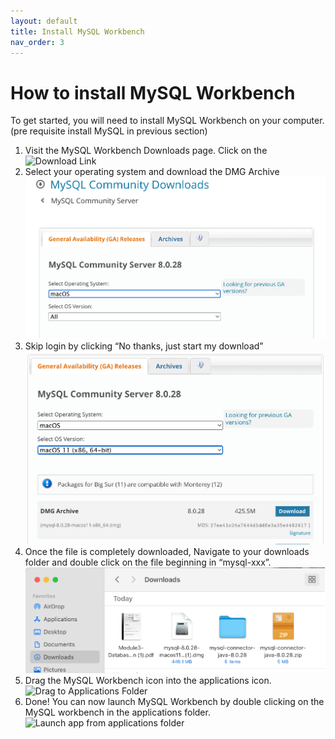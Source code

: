 ```yaml
---
layout: default
title: Install MySQL Workbench
nav_order: 3
---
```



# How to install MySQL Workbench
To get started, you will need to install MySQL Workbench on your computer. (pre requisite install MySQL in previous section)



1. Visit the MySQL Workbench Downloads page. Click on the 
   ![Download Link](https://dev.mysql.com/downloads/workbench/)
2. Select your operating system and download the DMG Archive
   ![Choose OS](https://github.com/vasshorin/VPD-Comm/blob/Gh-pages/assets/images/Picture1.png?raw=true)
3. Skip login by clicking “No thanks, just start my download”
	 ![DMG Archive](https://github.com/vasshorin/VPD-Comm/blob/Gh-pages/assets/images/Picture2.png?raw=true)
4. Once the file is completely downloaded, Navigate to your downloads folder and double click on the file beginning in “mysql-xxx”.
   ![Open Downloads](https://github.com/vasshorin/VPD-Comm/blob/Gh-pages/assets/images/Picture4.png?raw=true)
5. Drag the MySQL Workbench icon into the applications icon.
   ![Drag to Applications Folder](https://user-images.githubusercontent.com/47158051/162035221-2f106f90-e3f5-4c34-9329-94987524502a.png)
6. Done! You can now launch MySQL Workbench by double clicking on the MySQL workbench in the applications folder.
   ![Launch app from applications folder](https://user-images.githubusercontent.com/47158051/162035408-22421058-13a0-473d-a4d9-347eb6133d9a.png)

 
